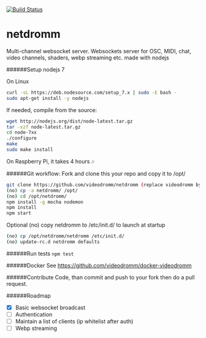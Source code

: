 [![Build Status](https://travis-ci.org/videodromm/netdromm.svg?branch=master)](https://travis-ci.org/videodromm/netdromm)

# netdromm
Multi-channel websocket server.
Websockets server for OSC, MIDI, chat, video channels, shaders, webp streaming etc. made with nodejs

######Setup nodejs 7

On Linux

``` sh
curl -sL https://deb.nodesource.com/setup_7.x | sudo -E bash -
sudo apt-get install -y nodejs
```

If needed, compile from the source:

``` sh
wget http://nodejs.org/dist/node-latest.tar.gz 
tar -xzf node-latest.tar.gz
cd node-7xx
./configure
make
sudo make install
```

On Raspberry Pi, it takes 4 hours :notes:

######Git workflow:
Fork and clone this your repo and copy it to /opt/

``` sh
git clone https://github.com/videodromm/netdromm (replace videodromm by your name)
(no) cp -a netdromm/ /opt/
(no) cd /opt/netdromm/
npm install -g mocha nodemon
npm install
npm start
```

Optional
(no) copy netdromm to /etc/init.d/ to launch at startup

``` sh
(no) cp /opt/netdromm/netdromm /etc/init.d/
(no) update-rc.d netdromm defaults
```

######Run tests
`npm test`

######Docker
See https://github.com/videodromm/docker-videodromm

######Contribute
Code, than commit and push to your fork then do a pull request.

######Roadmap
- [x] Basic websocket broadcast
- [ ] Authentication
- [ ] Maintain a list of clients (ip whitelist after auth)
- [ ] Webp streaming
